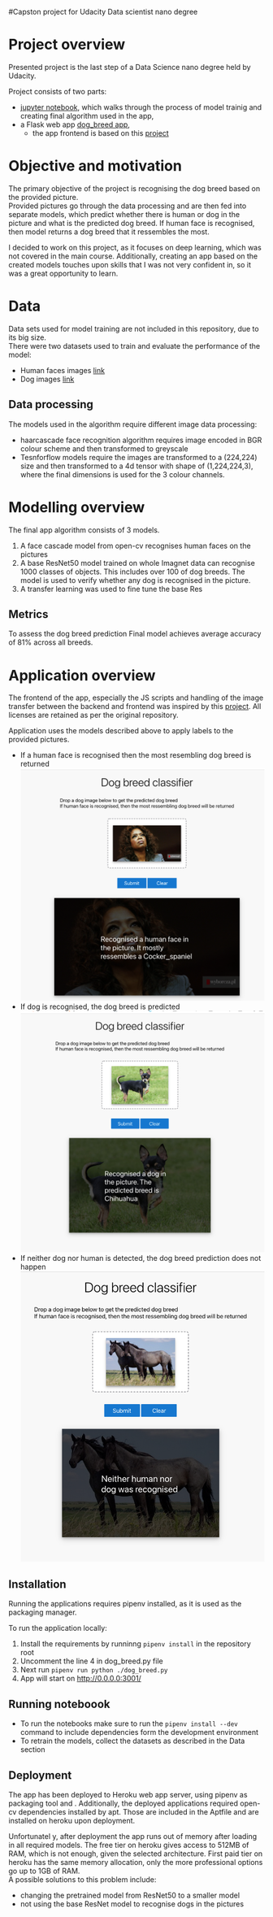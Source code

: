#Capston project for Udacity Data scientist nano degree

# Project overview
Presented project is the last step of a Data Science nano degree held by Udacity. 
  
Project consists of two parts:
* [jupyter notebook](notebook_files/dog_app.ipynb), which walks through the process of model trainig and creating final algorithm used in the app,
* a Flask web app [dog_breed app](dog_breed.py),
  * the app frontend is based on this [project](https://github.com/imfing/keras-flask-deploy-webapp)


# Objective and motivation
The primary objective of the project is recognising the dog breed based on the provided picture.  
Provided pictures go through the data processing and are then fed into separate models, which predict whether there is human or dog in the picture and what is the predicted dog breed. If human face is recognised, then model returns a dog breed that it ressembles the most.

I decided to work on this project, as it focuses on deep learning, which was not covered in the main course. Additionally, creating an app based on the created models touches upon skills that I was not very confident in, so it was a great opportunity to learn.

# Data

Data sets used for model training are not included in this repository, due to its big size.  
There were two datasets used to train and evaluate the performance of the model:
* Human faces images [link](https://s3-us-west-1.amazonaws.com/udacity-aind/dog-project/lfw.zip)
* Dog images  [link](https://s3-us-west-1.amazonaws.com/udacity-aind/dog-project/dogImages.zip)

## Data processing
The models used in the algorithm require different image data processing:
* haarcascade face recognition algorithm requires image encoded in BGR colour scheme and then transformed to greyscale
* Tesnforflow models require the images are transformed to a (224,224) size and then transformed to a 4d tensor with shape of (1,224,224,3), where the final dimensions is used for the 3 colour channels. 

# Modelling overview

The final app algorithm consists of 3 models.
1. A face cascade model from open-cv recognises human faces on the pictures
2. A base ResNet50 model trained on whole Imagnet data can recognise 1000 classes of objects. This includes over 100 of dog breeds. The model is used to verify whether any dog is recognised in the picture.
3. A transfer learning was used to fine tune the base Res


## Metrics
To assess the dog breed prediction
Final model achieves average accuracy of 81% across all breeds.


# Application overview
The frontend of the app, especially the JS scripts and handling of the image transfer between the backend and frontend was inspired by this [project](https://github.com/imfing/keras-flask-deploy-webapp).
All licenses are retained as per the original repository.

Application uses the models described above to apply labels to the provided pictures.  
* If a human face is recognised then the most resembling dog breed is returned
![Alt text](screenshots/Example_app_human.png?raw=true)
* If dog is recognised, the dog breed is predicted
![Alt text](screenshots/Example_app_dog.png?raw=true)
* If neither dog nor human is detected, the dog breed prediction does not happen
![Alt text](screenshots/Example_app_horse.png?raw=true)



## Installation

Running the applications requires pipenv installed, as it is used as the packaging manager.

To run the application locally:
1. Install the requirements by runninng `pipenv install` in the repository root 
2. Uncomment the line 4 in dog_breed.py file
3. Next run `pipenv run python ./dog_breed.py`
4. App will start on http://0.0.0.0:3001/

## Running noteboook

* To run the notebooks make sure to run the `pipenv install --dev` command to include dependencies form the development environment
* To retrain the models, collect the datasets as described in the Data section


## Deployment

The app has been deployed to Heroku web app server, using pipenv as packaging tool and .
Additionally, the deployed applications required open-cv dependencies installed by apt. Those are included in the Aptfile and are installed on heroku upon deployment.

Unfortunatel  y, after deployment the app runs out of memory after loading in all required models. The free tier on heroku gives access to 512MB of RAM, which is not enough, given the selected architecture. First paid tier on heroku has the same memory allocation, only the more professional options go up to 1GB of RAM.  
A possible solutions to this problem include:
* changing the pretrained model from ResNet50 to a smaller model
* not using the base ResNet model to recognise dogs in the pictures

